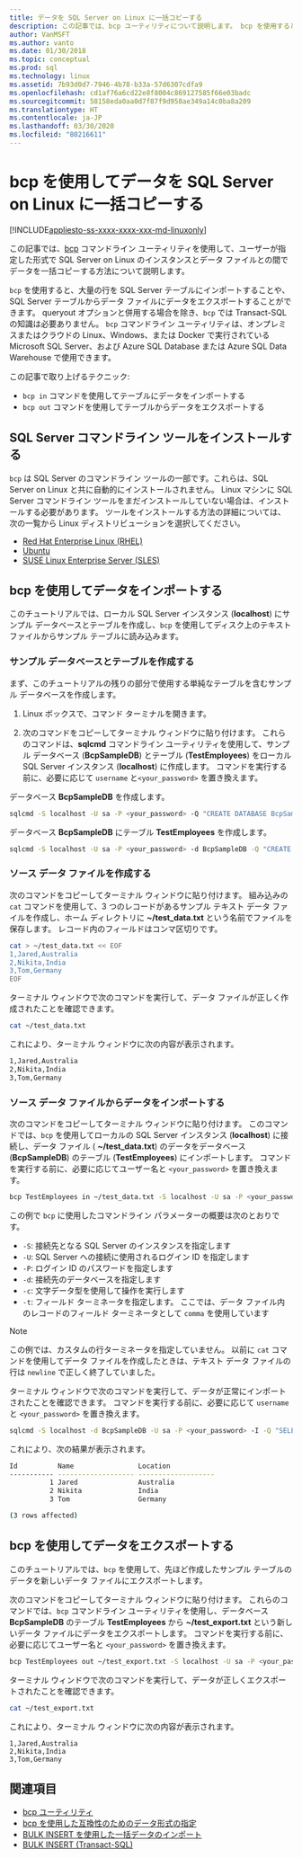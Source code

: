 ```yaml
---
title: データを SQL Server on Linux に一括コピーする
description: この記事では、bcp ユーティリティについて説明します。 bcp を使用すると、大量の行を SQL Server テーブルにインポートしたり、SQL Server テーブルからデータ ファイルにデータをエクスポートしたりできます。
author: VanMSFT
ms.author: vanto
ms.date: 01/30/2018
ms.topic: conceptual
ms.prod: sql
ms.technology: linux
ms.assetid: 7b93d0d7-7946-4b78-b33a-57d6307cdfa9
ms.openlocfilehash: cd1af76a6cd22e8f8004c869127585f66e03badc
ms.sourcegitcommit: 58158eda0aa0d7f87f9d958ae349a14c0ba8a209
ms.translationtype: HT
ms.contentlocale: ja-JP
ms.lasthandoff: 03/30/2020
ms.locfileid: "80216611"
---
```

# <a name="bulk-copy-data-with-bcp-to-sql-server-on-linux"></a>bcp を使用してデータを SQL Server on Linux に一括コピーする

[!INCLUDE[appliesto-ss-xxxx-xxxx-xxx-md-linuxonly](../includes/appliesto-ss-xxxx-xxxx-xxx-md-linuxonly.md)]

この記事では、[bcp](../tools/bcp-utility.md) コマンドライン ユーティリティを使用して、ユーザーが指定した形式で SQL Server on Linux のインスタンスとデータ ファイルとの間でデータを一括コピーする方法について説明します。

`bcp` を使用すると、大量の行を SQL Server テーブルにインポートすることや、SQL Server テーブルからデータ ファイルにデータをエクスポートすることができます。 queryout オプションと併用する場合を除き、`bcp` では Transact-SQL の知識は必要ありません。 `bcp` コマンドライン ユーティリティは、オンプレミスまたはクラウドの Linux、Windows、または Docker で実行されている Microsoft SQL Server、および Azure SQL Database または Azure SQL Data Warehouse で使用できます。

この記事で取り上げるテクニック:
- `bcp in` コマンドを使用してテーブルにデータをインポートする
- `bcp out` コマンドを使用してテーブルからデータをエクスポートする

## <a name="install-the-sql-server-command-line-tools"></a>SQL Server コマンドライン ツールをインストールする

`bcp` は SQL Server のコマンドライン ツールの一部です。これらは、SQL Server on Linux と共に自動的にインストールされません。 Linux マシンに SQL Server コマンドライン ツールをまだインストールしていない場合は、インストールする必要があります。 ツールをインストールする方法の詳細については、次の一覧から Linux ディストリビューションを選択してください。

- [Red Hat Enterprise Linux (RHEL)](sql-server-linux-setup-tools.md#RHEL)
- [Ubuntu](sql-server-linux-setup-tools.md#ubuntu)
- [SUSE Linux Enterprise Server (SLES)](sql-server-linux-setup-tools.md#SLES)

## <a name="import-data-with-bcp"></a>bcp を使用してデータをインポートする

このチュートリアルでは、ローカル SQL Server インスタンス (**localhost**) にサンプル データベースとテーブルを作成し、`bcp` を使用してディスク上のテキスト ファイルからサンプル テーブルに読み込みます。

### <a name="create-a-sample-database-and-table"></a>サンプル データベースとテーブルを作成する

まず、このチュートリアルの残りの部分で使用する単純なテーブルを含むサンプル データベースを作成します。

1. Linux ボックスで、コマンド ターミナルを開きます。

2. 次のコマンドをコピーしてターミナル ウィンドウに貼り付けます。 これらのコマンドは、**sqlcmd** コマンドライン ユーティリティを使用して、サンプル データベース (**BcpSampleDB**) とテーブル (**TestEmployees**) をローカル SQL Server インスタンス (**localhost**) に作成します。 コマンドを実行する前に、必要に応じて `username` と`<your_password>` を置き換えます。

データベース **BcpSampleDB** を作成します。
```bash 
sqlcmd -S localhost -U sa -P <your_password> -Q "CREATE DATABASE BcpSampleDB;"
```
データベース **BcpSampleDB** にテーブル **TestEmployees** を作成します。
```bash 
sqlcmd -S localhost -U sa -P <your_password> -d BcpSampleDB -Q "CREATE TABLE TestEmployees (Id INT IDENTITY(1,1) NOT NULL PRIMARY KEY, Name NVARCHAR(50), Location NVARCHAR(50));"
```
### <a name="create-the-source-data-file"></a>ソース データ ファイルを作成する
次のコマンドをコピーしてターミナル ウィンドウに貼り付けます。 組み込みの `cat` コマンドを使用して、3 つのレコードがあるサンプル テキスト データ ファイルを作成し、ホーム ディレクトリに **~/test_data.txt** という名前でファイルを保存します。 レコード内のフィールドはコンマ区切りです。

```bash
cat > ~/test_data.txt << EOF
1,Jared,Australia
2,Nikita,India
3,Tom,Germany
EOF
```

ターミナル ウィンドウで次のコマンドを実行して、データ ファイルが正しく作成されたことを確認できます。
```bash 
cat ~/test_data.txt
```

これにより、ターミナル ウィンドウに次の内容が表示されます。
```bash
1,Jared,Australia
2,Nikita,India
3,Tom,Germany
```

### <a name="import-data-from-the-source-data-file"></a>ソース データ ファイルからデータをインポートする
次のコマンドをコピーしてターミナル ウィンドウに貼り付けます。 このコマンドでは、`bcp` を使用してローカルの SQL Server インスタンス (**localhost**) に接続し、データ ファイル ( **~/test_data.txt**) のデータをデータベース (**BcpSampleDB**) のテーブル (**TestEmployees**) にインポートします。 コマンドを実行する前に、必要に応じてユーザー名と `<your_password>` を置き換えます。

```bash 
bcp TestEmployees in ~/test_data.txt -S localhost -U sa -P <your_password> -d BcpSampleDB -c -t  ','
```

この例で `bcp` に使用したコマンドライン パラメーターの概要は次のとおりです。
- `-S`: 接続先となる SQL Server のインスタンスを指定します
- `-U`: SQL Server への接続に使用されるログイン ID を指定します
- `-P`: ログイン ID のパスワードを指定します
- `-d`: 接続先のデータベースを指定します
- `-c`: 文字データ型を使用して操作を実行します
- `-t`: フィールド ターミネータを指定します。 ここでは、データ ファイル内のレコードのフィールド ターミネータとして `comma` を使用しています

> [!NOTE]
> この例では、カスタムの行ターミネータを指定していません。 以前に `cat` コマンドを使用してデータ ファイルを作成したときは、テキスト データ ファイルの行は `newline` で正しく終了していました。

ターミナル ウィンドウで次のコマンドを実行して、データが正常にインポートされたことを確認できます。 コマンドを実行する前に、必要に応じて `username` と `<your_password>` を置き換えます。
```bash 
sqlcmd -S localhost -d BcpSampleDB -U sa -P <your_password> -I -Q "SELECT * FROM TestEmployees;"
```

これにより、次の結果が表示されます。
```bash
Id          Name                Location
----------- ------------------- -------------------
          1 Jared               Australia
          2 Nikita              India
          3 Tom                 Germany

(3 rows affected)
```

## <a name="export-data-with-bcp"></a>bcp を使用してデータをエクスポートする

このチュートリアルでは、`bcp` を使用して、先ほど作成したサンプル テーブルのデータを新しいデータ ファイルにエクスポートします。

次のコマンドをコピーしてターミナル ウィンドウに貼り付けます。 これらのコマンドでは、`bcp` コマンドライン ユーティリティを使用し、データベース **BcpSampleDB** のテーブル **TestEmployees** から **~/test_export.txt** という新しいデータ ファイルにデータをエクスポートします。  コマンドを実行する前に、必要に応じてユーザー名と `<your_password>` を置き換えます。

```bash 
bcp TestEmployees out ~/test_export.txt -S localhost -U sa -P <your_password> -d BcpSampleDB -c -t ','
```

ターミナル ウィンドウで次のコマンドを実行して、データが正しくエクスポートされたことを確認できます。
```bash 
cat ~/test_export.txt
```

これにより、ターミナル ウィンドウに次の内容が表示されます。
```
1,Jared,Australia
2,Nikita,India
3,Tom,Germany
```

## <a name="see-also"></a>関連項目
- [bcp ユーティリティ](../tools/bcp-utility.md)
- [bcp を使用した互換性のためのデータ形式の指定](../relational-databases/import-export/specify-data-formats-for-compatibility-when-using-bcp-sql-server.md)
- [BULK INSERT を使用した一括データのインポート](../relational-databases/import-export/import-bulk-data-by-using-bulk-insert-or-openrowset-bulk-sql-server.md)
- [BULK INSERT (Transact-SQL)](../t-sql/statements/bulk-insert-transact-sql.md)
